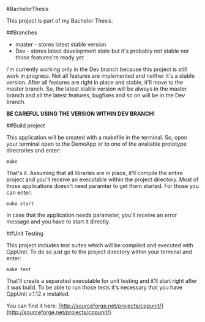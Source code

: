 #BachelorThesis

This project is part of my Bachelor Thesis. 

##Branches

* master - stores latest stable version
* Dev - stores latest development state but it's probably not stable nor those features're ready yet

I'm currently working only in the Dev branch because this project is still work in progress.
Not all features are implemented and neither it's a stable version. After all features are right in place
and stable, it'll move to the master branch. So, the latest stable version will be always in the master
branch and all the latest features, bugfixes and so on will be in the Dev branch. 

**BE CAREFUL USING THE VERSION WITHIN DEV BRANCH!**

##Build project

This application will be created with a makefile in the terminal. So, open your terminal open to the DemoApp
or to one of the available prototype directories and enter:

	make
    
That's it. Assuming that all libraries are in place, it'll compile the entire project and you'll receive 
an executable within the project directory. Most of those applications doesn't need paramter to get them
started. For those you can enter:

	make start
    
In case that the application needs parameter, you'll receive an error message and you have to start it
directly.

##Unit Testing

This project includes test suites which will be compiled and executed with CppUnit. To do so just go to the
project directory within your terminal and enter:

	make test

That'll create a separated executable for unit testing and it'll start right after it was build. To be able to
run those tests it's necessary that you have CppUnit v.1.12.x installed.

You can find it here: [http://sourceforge.net/projects/cppunit/](http://sourceforge.net/projects/cppunit/)